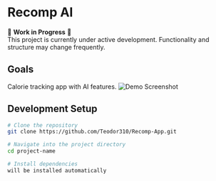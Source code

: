 # Recomp AI

🚧 **Work in Progress** 🚧  
This project is currently under active development. Functionality and structure may change frequently.

## Goals

Calorie tracking app with AI features.
![Demo Screenshot](https://github.com/user-attachments/assets/88ba7899-26a9-4e6f-8b2e-31d9d23f49c5)


## Development Setup

```bash
# Clone the repository
git clone https://github.com/Teodor310/Recomp-App.git

# Navigate into the project directory
cd project-name

# Install dependencies
will be installed automatically
